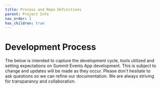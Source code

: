 ```yaml
---
title: Process and Repo Definitions
parent: Project Info
nav_order: 1
has_children: true
---
```


# Development Process

The below is intended to capture the development cycle, tools utilized and setting expectations on Summit Events App development. This is subject to change and updates will be made as they occur. Please don't hesitate to ask questions so we can refine our documentation. We are always striving for transparancy and collaboration.
